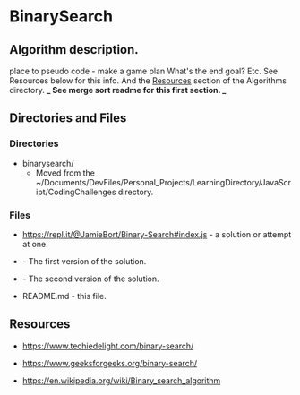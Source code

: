 # BinarySearch

## Algorithm description.

place to pseudo code - make a game plan
What's the end goal?
Etc.
See Resources below for this info.
And the [Resources](https://github.com/JamieBort/LearningDirectory/tree/master/Algorithms#resources) section of the Algorithms directory.
**_ See merge sort readme for this first section. _**

## Directories and Files

### Directories

- binarysearch/
  - Moved from the ~/Documents/DevFiles/Personal_Projects/LearningDirectory/JavaScript/CodingChallenges directory.

### Files

- https://repl.it/@JamieBort/Binary-Search#index.js - a solution or attempt at one.

- <file name_v1.js> - The first version of the solution.

- <file name_v1.js> - The second version of the solution.

- README.md - this file.

## Resources

- https://www.techiedelight.com/binary-search/

- https://www.geeksforgeeks.org/binary-search/

- https://en.wikipedia.org/wiki/Binary_search_algorithm
